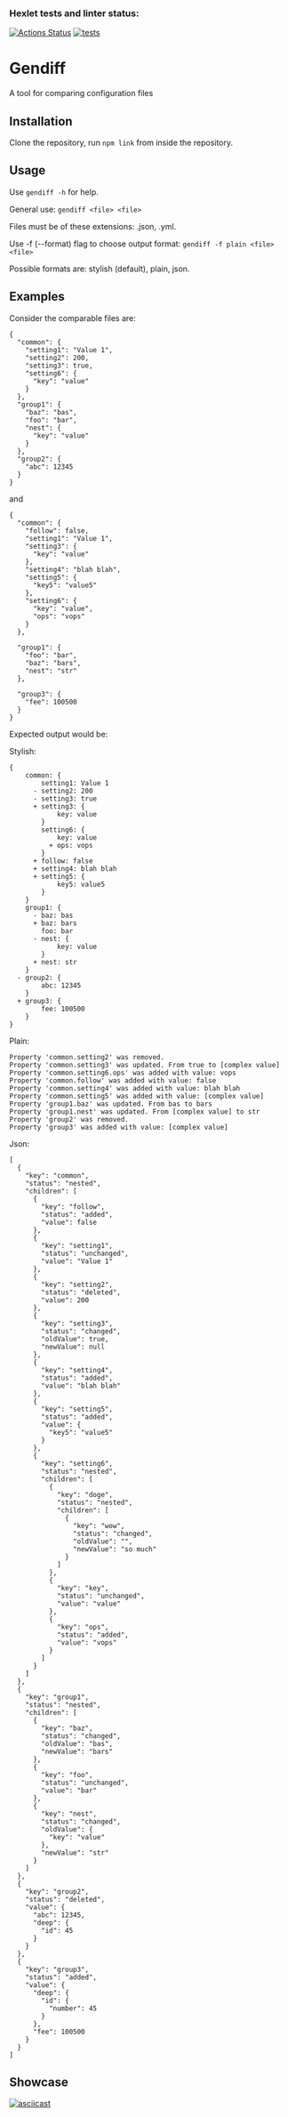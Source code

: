 ### Hexlet tests and linter status:
[![Actions Status](https://github.com/Artkiller971/backend-project-lvl2/actions/workflows/hexlet-check.yml/badge.svg)](https://github.com/Artkiller971/backend-project-lvl2/actions)
[![tests](https://github.com/Artkiller971/backend-project-lvl2/actions/workflows/test.yml/badge.svg)](https://github.com/Artkiller971/backend-project-lvl2/actions/workflows/test.yml)

# Gendiff
A tool for comparing configuration files
## Installation

Clone the repository, run `npm link` from inside the repository.

## Usage

Use `gendiff -h` for help.

General use: `gendiff <file> <file>`

Files must be of these extensions: .json, .yml.

Use -f (--format) flag to choose output format: `gendiff -f plain <file> <file>`

Possible formats are: stylish (default), plain, json.

## Examples

Consider the comparable files are:
```
{
  "common": {
    "setting1": "Value 1",
    "setting2": 200,
    "setting3": true,
    "setting6": {
      "key": "value"
    }
  },
  "group1": {
    "baz": "bas",
    "foo": "bar",
    "nest": {
      "key": "value"
    }
  },
  "group2": {
    "abc": 12345
  }
}
```
and
```
{
  "common": {
    "follow": false,
    "setting1": "Value 1",
    "setting3": {
      "key": "value"
    },
    "setting4": "blah blah",
    "setting5": {
      "key5": "value5"
    },
    "setting6": {
      "key": "value",
      "ops": "vops"
    }
  },

  "group1": {
    "foo": "bar",
    "baz": "bars",
    "nest": "str"
  },

  "group3": {
    "fee": 100500
  }
}
```

Expected output would be:

Stylish:
```
{
    common: {
        setting1: Value 1
      - setting2: 200
      - setting3: true
      + setting3: {
            key: value
        }
        setting6: {
            key: value
          + ops: vops
        }
      + follow: false
      + setting4: blah blah
      + setting5: {
            key5: value5
        }
    }
    group1: {
      - baz: bas
      + baz: bars
        foo: bar
      - nest: {
            key: value
        }
      + nest: str
    }
  - group2: {
        abc: 12345
    }
  + group3: {
        fee: 100500
    }
}
```

Plain:
```
Property 'common.setting2' was removed.
Property 'common.setting3' was updated. From true to [complex value]
Property 'common.setting6.ops' was added with value: vops
Property 'common.follow' was added with value: false
Property 'common.setting4' was added with value: blah blah
Property 'common.setting5' was added with value: [complex value]
Property 'group1.baz' was updated. From bas to bars
Property 'group1.nest' was updated. From [complex value] to str
Property 'group2' was removed.
Property 'group3' was added with value: [complex value]
```

Json:
```
[
  {
    "key": "common",
    "status": "nested",
    "children": [
      {
        "key": "follow",
        "status": "added",
        "value": false
      },
      {
        "key": "setting1",
        "status": "unchanged",
        "value": "Value 1"
      },
      {
        "key": "setting2",
        "status": "deleted",
        "value": 200
      },
      {
        "key": "setting3",
        "status": "changed",
        "oldValue": true,
        "newValue": null
      },
      {
        "key": "setting4",
        "status": "added",
        "value": "blah blah"
      },
      {
        "key": "setting5",
        "status": "added",
        "value": {
          "key5": "value5"
        }
      },
      {
        "key": "setting6",
        "status": "nested",
        "children": [
          {
            "key": "doge",
            "status": "nested",
            "children": [
              {
                "key": "wow",
                "status": "changed",
                "oldValue": "",
                "newValue": "so much"
              }
            ]
          },
          {
            "key": "key",
            "status": "unchanged",
            "value": "value"
          },
          {
            "key": "ops",
            "status": "added",
            "value": "vops"
          }
        ]
      }
    ]
  },
  {
    "key": "group1",
    "status": "nested",
    "children": [
      {
        "key": "baz",
        "status": "changed",
        "oldValue": "bas",
        "newValue": "bars"
      },
      {
        "key": "foo",
        "status": "unchanged",
        "value": "bar"
      },
      {
        "key": "nest",
        "status": "changed",
        "oldValue": {
          "key": "value"
        },
        "newValue": "str"
      }
    ]
  },
  {
    "key": "group2",
    "status": "deleted",
    "value": {
      "abc": 12345,
      "deep": {
        "id": 45
      }
    }
  },
  {
    "key": "group3",
    "status": "added",
    "value": {
      "deep": {
        "id": {
          "number": 45
        }
      },
      "fee": 100500
    }
  }
]
```
## Showcase

[![asciicast](https://asciinema.org/a/vya5PO7EtWcEL82IoaloWP0xZ.svg)](https://asciinema.org/a/vya5PO7EtWcEL82IoaloWP0xZ)